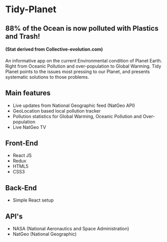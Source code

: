 # Tidy-Planet

## 88% of the Ocean is now polluted with Plastics and Trash! 
#### (Stat derived from Collective-evolution.com)

An informative app on the current Environmental condition of Planet Earth. Right from Oceanic Pollution and over-population to Global Warming. Tidy Planet points to the issues most pressing to our Planet, and presents systematic solutions to those problems.

## Main features
- Live updates from National Geographic feed (NatGeo API)
- GeoLocation based local pollution tracker
- Pollution statistics for Global Warming, Oceanic Pollution and Over-population
- Live NatGeo TV

## Front-End
- React JS
- Redux
- HTML5
- CSS3

## Back-End
- Simple React setup

## API's
- NASA (National Aeronautics and Space Administration)
- NatGeo (National Geographic)


